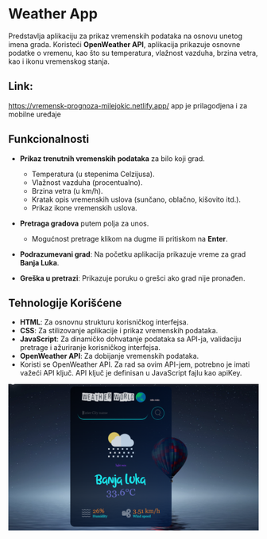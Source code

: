 # Weather App

Predstavlja aplikaciju za prikaz vremenskih podataka na osnovu unetog imena grada. Koristeći **OpenWeather API**, aplikacija prikazuje osnovne podatke o vremenu, kao što su temperatura, vlažnost vazduha, brzina vetra, kao i ikonu vremenskog stanja.

## Link:
https://vremensk-prognoza-milejokic.netlify.app/
app je prilagodjena i za mobilne uređaje


## Funkcionalnosti

- **Prikaz trenutnih vremenskih podataka** za bilo koji grad.
  - Temperatura (u stepenima Celzijusa).
  - Vlažnost vazduha (procentualno).
  - Brzina vetra (u km/h).
  - Kratak opis vremenskih uslova (sunčano, oblačno, kišovito itd.).
  - Prikaz ikone vremenskih uslova.
- **Pretraga gradova** putem polja za unos.
  - Mogućnost pretrage klikom na dugme ili pritiskom na **Enter**.
- **Podrazumevani grad**: Na početku aplikacija prikazuje vreme za grad **Banja Luka**.

- **Greška u pretrazi**: Prikazuje poruku o grešci ako grad nije pronađen.

## Tehnologije Korišćene

- **HTML**: Za osnovnu strukturu korisničkog interfejsa.
- **CSS**: Za stilizovanje aplikacije i prikaz vremenskih podataka.
- **JavaScript**: Za dinamičko dohvatanje podataka sa API-ja, validaciju pretrage i ažuriranje korisničkog interfejsa.
- **OpenWeather API**: Za dobijanje vremenskih podataka.
- Koristi se OpenWeather API. Za rad sa ovim API-jem, potrebno je imati važeći API ključ. API ključ je definisan u JavaScript fajlu kao apiKey.

![Weather app](appPhoto/weather.png)
